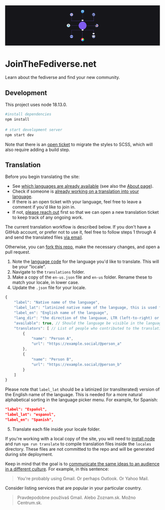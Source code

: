 ![Logos of various fediverse platforms arranged in a circle, with little envelopes being sent between them.](public/images/images/fedi-920x240.png)
# JoinTheFediverse.net

Learn about the fediverse and find your new community.
## Development

This project uses node 18.13.0.

```sh
#install dependencies
npm install

# start development server
npm start dev
```

Note that there is an [open ticket](https://github.com/jointhefediverse-net/jointhefediverse.net/issues/13) to migrate the styles to SCSS, which will also require adding a build step.

## Translation

Before you begin translating the site:

- See [which languages are already available](https://github.com/jointhefediverse-net/jointhefediverse.net/tree/main/translations) (see also the [About page](https://jointhefediverse.net/about)).
- Check if someone is [already working on a translation into your language](https://github.com/jointhefediverse-net/jointhefediverse.net/issues?q=is%3Aopen+is%3Aissue+sort%3Aupdated-desc+label%3Atranslation).
- If there is an open ticket with your language, feel free to leave a comment if you'd like to join in.
- If not, [please reach out](https://stefanbohacek.com/contact/) first so that we can open a new translation ticket to keep track of any ongoing work.

The current translation workflow is described below. If you don't have a GitHub account, or prefer not to use it, feel free to follow steps 1 through 4 and send the translated files [via email](https://stefanbohacek.com/contact/).

Otherwise, you can [fork this repo](https://docs.github.com/en/get-started/quickstart/fork-a-repo), make the necessary changes, and open a pull request.

1. Note the [language code](https://www.ibm.com/docs/en/datacap/9.1.8?topic=support-supported-language-codes) for the language you'd like to translate. This will be your "locale".
2. Navigate to the `translations` folder.
3. Make a copy of the `en-us.json` file and `en-us` folder. Rename these to match your locale, in lower case.
4. Update the `.json` file for your locale.

```js
{
    "label": "Native name of the language",
    "label_lat": "latinized native name of the language, this is used for sorting",
    "label_en": "English name of the language",
    "lang_dir": "the direction of the languaue, LTR (left-to-right) or RTL (right-to-left)",
    "available": true, // Should the language be visible in the language picker? true or false
    "translators": [ // List of people who contributed to the translation
        {
            "name": "Person A",
            "url": "https://example.social/@person_a"
        },
        {
            "name": "Person B",
            "url": "https://example.social/@person_b"
        }
    ]
}
```

Please note that `label_lat` should be a latinized (or transliterated) version of the English name of the language. This is needed for a more natural alphabetical sorting in the language picker menu. For example, for Spanish:

```json
"label": "Español",
"label_lat": "espanol",
"label_en": "Spanish",
```

5. Translate each file inside your locale folder.

If you're working with a local copy of the site, you will need to [install node](https://nodejs.org/en/download) and run `npm run translate` to compile  translation files inside the `locales` directory. These files are not committed to the repo and will be generated during site deployment. 

Keep in mind that the goal is to [communicate the same ideas to an audience in a different culture](https://localizejs.com/articles/what-is-the-difference-between-translation-and-localization/). For example, in this sentence:

> You're probably using Gmail. Or perhaps Outlook. Or Yahoo Mail.

Consider listing services that are popular in your particular country.

> Pravdepodobne používaš Gmail. Alebo Zoznam.sk. Možno Centrum.sk.
